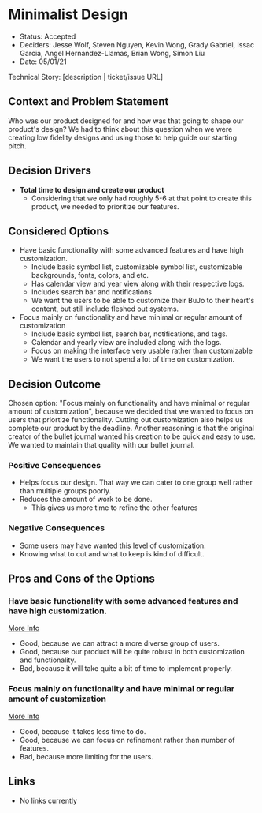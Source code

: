 # Minimalist Design

* Status: Accepted
* Deciders: Jesse Wolf, Steven Nguyen, Kevin Wong, Grady Gabriel, Issac Garcia, Angel Hernandez-Llamas, Brian Wong, Simon Liu
* Date: 05/01/21

Technical Story: [description | ticket/issue URL] <!-- optional -->

## Context and Problem Statement

Who was our product designed for and how was that going to shape our product's design? We had to think about this question when we were creating low fidelity designs and using those to help guide our starting pitch.

## Decision Drivers <!-- optional -->

* **Total time to design and create our product**
  * Considering that we only had roughly 5-6 at that point to create this product, we needed to prioritize our features.

## Considered Options

* Have basic functionality with some advanced features and have high customization.
  * Include basic symbol list, customizable symbol list, customizable backgrounds, fonts, colors, and etc.
  * Has calendar view and year view along with their respective logs.
  * Includes search bar and notifications
  * We want the users to be able to customize their BuJo to their heart's content, but still include fleshed out systems.
* Focus mainly on functionality and have minimal or regular amount of customization
  * Include basic symbol list, search bar, notifications, and tags.
  * Calendar and yearly view are included along with the logs.
  * Focus on making the interface very usable rather than customizable
  * We want the users to not spend a lot of time on customization. 

## Decision Outcome

Chosen option: "Focus mainly on functionality and have minimal or regular amount of customization", because we decided that we wanted to focus on users that 
priortize functionality. Cutting out customization also helps us complete our product by the deadline. Another reasoning is that the original creator of the bullet 
journal wanted his creation to be quick and easy to use. We wanted to maintain that quality with our bullet journal.

### Positive Consequences <!-- optional -->

* Helps focus our design. That way we can cater to one group well rather than multiple groups poorly.
* Reduces the amount of work to be done.
  * This gives us more time to refine the other features

### Negative Consequences <!-- optional -->

* Some users may have wanted this level of customization.
* Knowing what to cut and what to keep is kind of difficult.

## Pros and Cons of the Options <!-- optional -->

### Have basic functionality with some advanced features and have high customization.

[More Info](#considered-options)

* Good, because we can attract a more diverse group of users.
* Good, because our product will be quite robust in both customization and functionality.
* Bad, because it will take quite a bit of time to implement properly.

### Focus mainly on functionality and have minimal or regular amount of customization

[More Info](#considered-options)

* Good, because it takes less time to do.
* Good, because we can focus on refinement rather than number of features.
* Bad, because more limiting for the users.

## Links <!-- optional -->

* No links currently
